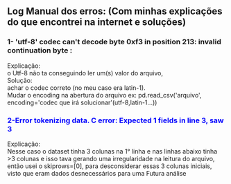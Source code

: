 <h2>
Log Manual dos erros: (Com minhas explicações do que encontrei na internet e soluções)
</h2>

<h3>
1- 'utf-8' codec can't decode byte 0xf3 in position 213: invalid continuation byte :
</h3>
Explicação:<br> 
o Utf-8 não ta conseguindo ler um(s) valor do arquivo, 
<br>
Solução:<br>
achar o codec correto (no meu caso era latin-1).<br> 
Mudar o encoding na abertura do arquivo ex: pd.read_csv('arquivo', encoding='codec que irá solucionar'(utf-8,latin-1...))


<h3 style="color:blue">
2-Error tokenizing data. C error: Expected 1 fields in line 3, saw 3
</h3>
Explicação:<br>
Nesse caso o dataset tinha 3 colunas na 1° linha e nas linhas abaixo tinha >3 colunas e isso tava gerando uma irregularidade na leitura do arquivo, então usei o skiprows=[0], para desconsiderar essas 3 colunas iniciais, visto que eram dados desnecessários para uma Futura análise

